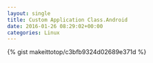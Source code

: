 ```yaml
---
layout: single                                                                                                              
title: Custom Application Class.Android                                                                                                                       
date: 2016-01-26 08:29:02+00:00                                                                                                                        
categories: Linux                                                                                                                
---                                                                                                                              
```


{% gist makeittotop/c3bfb9324d02689e371d %}                                                                                                           

